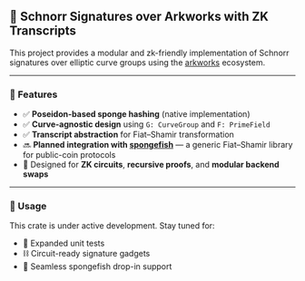 ## 🧠 Schnorr Signatures over Arkworks with ZK Transcripts

This project provides a modular and zk-friendly implementation of Schnorr signatures over elliptic curve groups using the [arkworks](https://github.com/arkworks-rs) ecosystem.

---

### 🔧 Features

- ✅ **Poseidon-based sponge hashing** (native implementation)
- ✅ **Curve-agnostic design** using `G: CurveGroup` and `F: PrimeField`
- ✅ **Transcript abstraction** for Fiat–Shamir transformation
- 🔜 **Planned integration with [spongefish](https://github.com/arkworks-rs/spongefish)** — a generic Fiat–Shamir library for public-coin protocols
- 🚀 Designed for **ZK circuits**, **recursive proofs**, and **modular backend swaps**

---

### 📆 Usage

This crate is under active development. Stay tuned for:

- 🔬 Expanded unit tests
- ⛓️ Circuit-ready signature gadgets
- 🧽 Seamless spongefish drop-in support
